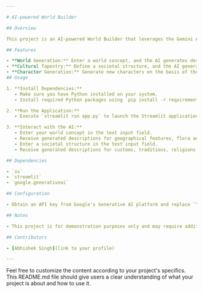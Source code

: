 ```yaml
---

# AI-powered World Builder

## Overview

This project is an AI-powered World Builder that leverages the Gemini AI model to generate descriptions for various aspects of a fictional world, including geographical features, flora and fauna, natural resources, customs, traditions, religions, and rudimentary language based on user input.

## Features

- **World Generation:** Enter a world concept, and the AI generates descriptions for geographical features, flora and fauna, and natural resources.
- **Cultural Tapestry:** Define a societal structure, and the AI generates descriptions for customs, traditions, religions, and rudimentary language reflecting that structure.
- **Character Generation:** Generate new characters on the basis of the previous information generated.
## Usage

1. **Install Dependencies:**
   - Make sure you have Python installed on your system.
   - Install required Python packages using `pip install -r requirements.txt`.

2. **Run the Application:**
   - Execute `streamlit run app.py` to launch the Streamlit application locally.

3. **Interact with the AI:**
   - Enter your world concept in the text input field.
   - Receive generated descriptions for geographical features, flora and fauna, and natural resources.
   - Enter a societal structure in the text input field.
   - Receive generated descriptions for customs, traditions, religions, and rudimentary language reflecting that structure.

## Dependencies

- `os`
- `streamlit`
- `google.generativeai`

## Configuration

- Obtain an API key from Google's Generative AI platform and replace `YOUR_API_KEY` with your actual API key in `genai.configure(api_key="YOUR_API_KEY")`.

## Notes

- This project is for demonstration purposes only and may require additional customization for production use.

## Contributors

- [Abhishek Singh](link to your profile)

---
```


Feel free to customize the content according to your project's specifics. This README.md file should give users a clear understanding of what your project is about and how to use it.
